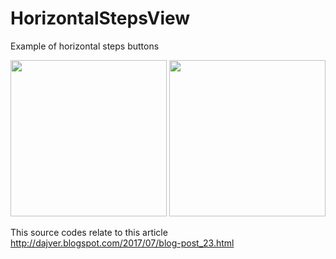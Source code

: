 # HorizontalStepsView

Example of horizontal steps buttons 

<img src="https://habrastorage.org/web/551/baf/453/551baf45393642a3941f84b73b1d6f00.png" width="250" /> <img src="https://habrastorage.org/web/fe3/573/9e1/fe35739e16c54d06814dced910d08453.png" width="250" />

This source codes relate to this article http://dajver.blogspot.com/2017/07/blog-post_23.html
